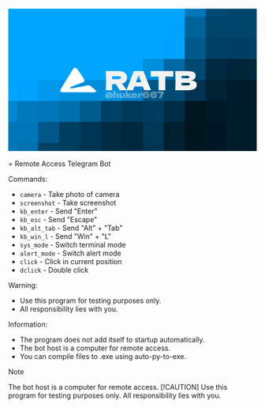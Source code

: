![Banner](banner.png)
 
 = Remote Access Telegram Bot

Commands:
- `camera` - Take photo of camera
- `screenshot` - Take screenshot
- `kb_enter` - Send "Enter"
- `kb_esc` - Send "Escape"
- `kb_alt_tab` - Send "Alt" + "Tab"
- `kb_win_l` - Send "Win" + "L"
- `sys_mode` - Switch terminal mode
- `alert_mode` - Switch alert mode
- `click` - Click in current position
- `dclick` - Double click

Warning:
- Use this program for testing purposes only.
- All responsibility lies with you.

Information:
- The program does not add itself to startup automatically.
- The bot host is a computer for remote access.
- You can compile files to .exe using auto-py-to-exe.
> [!NOTE]
> The bot host is a computer for remote access.
> [!CAUTION]
> Use this program for testing purposes only.
All responsibility lies with you.
